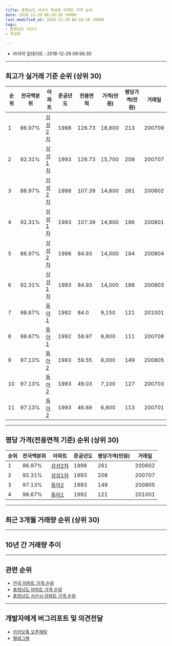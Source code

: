 ```yaml
---
title: 충청남도 서산시 죽성동 아파트 가격 순위
date: 2018-12-29 06:56:30 +0900
last_modified_at: 2018-12-29 06:56:30 +0900
tags:
- 충청남도 서산시
- 죽성동

---
```


* 마지막 업데이트 : 2018-12-29 06:56:30

---

## 최고가 실거래 기준 순위 (상위 30)


|순위|전국백분위|아파트|준공년도|전용면적|가격(만원)|평당가격(만원)|거래일|
|---|---|---|---|---|---|---|---|
|1|86.97%|[삼성2차](https://search.naver.com/search.naver?query=%EC%B6%A9%EC%B2%AD%EB%82%A8%EB%8F%84+%EC%84%9C%EC%82%B0%EC%8B%9C+%EC%A3%BD%EC%84%B1%EB%8F%99+%EC%82%BC%EC%84%B12%EC%B0%A8)|1998|126.73|18,800|213|200709|
|2|92.31%|[삼성1차](https://search.naver.com/search.naver?query=%EC%B6%A9%EC%B2%AD%EB%82%A8%EB%8F%84+%EC%84%9C%EC%82%B0%EC%8B%9C+%EC%A3%BD%EC%84%B1%EB%8F%99+%EC%82%BC%EC%84%B11%EC%B0%A8)|1993|126.73|15,700|208|200707|
|3|86.97%|[삼성2차](https://search.naver.com/search.naver?query=%EC%B6%A9%EC%B2%AD%EB%82%A8%EB%8F%84+%EC%84%9C%EC%82%B0%EC%8B%9C+%EC%A3%BD%EC%84%B1%EB%8F%99+%EC%82%BC%EC%84%B12%EC%B0%A8)|1998|107.39|14,800|261|200602|
|4|92.31%|[삼성1차](https://search.naver.com/search.naver?query=%EC%B6%A9%EC%B2%AD%EB%82%A8%EB%8F%84+%EC%84%9C%EC%82%B0%EC%8B%9C+%EC%A3%BD%EC%84%B1%EB%8F%99+%EC%82%BC%EC%84%B11%EC%B0%A8)|1993|107.39|14,800|196|200801|
|5|86.97%|[삼성2차](https://search.naver.com/search.naver?query=%EC%B6%A9%EC%B2%AD%EB%82%A8%EB%8F%84+%EC%84%9C%EC%82%B0%EC%8B%9C+%EC%A3%BD%EC%84%B1%EB%8F%99+%EC%82%BC%EC%84%B12%EC%B0%A8)|1998|84.93|14,000|194|200804|
|6|92.31%|[삼성1차](https://search.naver.com/search.naver?query=%EC%B6%A9%EC%B2%AD%EB%82%A8%EB%8F%84+%EC%84%9C%EC%82%B0%EC%8B%9C+%EC%A3%BD%EC%84%B1%EB%8F%99+%EC%82%BC%EC%84%B11%EC%B0%A8)|1993|84.93|14,000|186|200803|
|7|98.67%|[동아1](https://search.naver.com/search.naver?query=%EC%B6%A9%EC%B2%AD%EB%82%A8%EB%8F%84+%EC%84%9C%EC%82%B0%EC%8B%9C+%EC%A3%BD%EC%84%B1%EB%8F%99+%EB%8F%99%EC%95%841)|1992|84.0|9,150|121|201001|
|8|98.67%|[동아1](https://search.naver.com/search.naver?query=%EC%B6%A9%EC%B2%AD%EB%82%A8%EB%8F%84+%EC%84%9C%EC%82%B0%EC%8B%9C+%EC%A3%BD%EC%84%B1%EB%8F%99+%EB%8F%99%EC%95%841)|1992|58.97|8,800|111|200708|
|9|97.13%|[동아2](https://search.naver.com/search.naver?query=%EC%B6%A9%EC%B2%AD%EB%82%A8%EB%8F%84+%EC%84%9C%EC%82%B0%EC%8B%9C+%EC%A3%BD%EC%84%B1%EB%8F%99+%EB%8F%99%EC%95%842)|1993|59.55|8,000|149|200805|
|10|97.13%|[동아2](https://search.naver.com/search.naver?query=%EC%B6%A9%EC%B2%AD%EB%82%A8%EB%8F%84+%EC%84%9C%EC%82%B0%EC%8B%9C+%EC%A3%BD%EC%84%B1%EB%8F%99+%EB%8F%99%EC%95%842)|1993|49.03|7,100|127|200703|
|11|97.13%|[동아2](https://search.naver.com/search.naver?query=%EC%B6%A9%EC%B2%AD%EB%82%A8%EB%8F%84+%EC%84%9C%EC%82%B0%EC%8B%9C+%EC%A3%BD%EC%84%B1%EB%8F%99+%EB%8F%99%EC%95%842)|1993|46.69|6,800|113|200701|


---

## 평당 가격(전용면적 기준) 순위 (상위 30)


|순위|전국백분위|아파트|준공년도|평당가격(만원)|거래일|
|---|---|---|---|---|---|
|1|86.97%|[삼성2차](https://search.naver.com/search.naver?query=%EC%B6%A9%EC%B2%AD%EB%82%A8%EB%8F%84+%EC%84%9C%EC%82%B0%EC%8B%9C+%EC%A3%BD%EC%84%B1%EB%8F%99+%EC%82%BC%EC%84%B12%EC%B0%A8)|1998|261|200602|
|2|92.31%|[삼성1차](https://search.naver.com/search.naver?query=%EC%B6%A9%EC%B2%AD%EB%82%A8%EB%8F%84+%EC%84%9C%EC%82%B0%EC%8B%9C+%EC%A3%BD%EC%84%B1%EB%8F%99+%EC%82%BC%EC%84%B11%EC%B0%A8)|1993|208|200707|
|3|97.13%|[동아2](https://search.naver.com/search.naver?query=%EC%B6%A9%EC%B2%AD%EB%82%A8%EB%8F%84+%EC%84%9C%EC%82%B0%EC%8B%9C+%EC%A3%BD%EC%84%B1%EB%8F%99+%EB%8F%99%EC%95%842)|1993|149|200805|
|4|98.67%|[동아1](https://search.naver.com/search.naver?query=%EC%B6%A9%EC%B2%AD%EB%82%A8%EB%8F%84+%EC%84%9C%EC%82%B0%EC%8B%9C+%EC%A3%BD%EC%84%B1%EB%8F%99+%EB%8F%99%EC%95%841)|1992|121|201001|


---

## 최근 3개월 거래량 순위 (상위 30)


<div style="width:100%;">
    <canvas id="deal_count_ranking" height="250"></canvas>
</div>


<script>
new Chart(document.getElementById("deal_count_ranking"), {
    type: 'horizontalBar',
    data: {
        labels: ['삼성1차', '삼성2차', '동아1'],
        datasets: [{
            label: '실거래 수',
            data: [3, 1, 1],
            borderColor: "rgba(255, 0, 128, 1)",
            backgroundColor: "rgba(255, 0, 128, 0.5)",
            fill: false,
        }]
    },
    options: {
        responsive: true,
        title: {
            display: true,
            text: '최근 3개월 거래량 순위'
        },
        tooltips: {
            mode: 'index',
            intersect: false,
            callbacks: {
                title: function(tooltipItems, data) {
                    return "실거래 수:";
                },
                label: function(tooltipItem, data) {
                    return data.labels[tooltipItem.index] + ": " + tooltipItem.xLabel;
                }
            }
        },
        hover: {
            mode: 'nearest',
            intersect: true
        },
        scales: {
            xAxes: [{
                display: true,
                scaleLabel: {
                    display: true,
                    labelString: '실거래 수'
                },
                ticks: {
                    suggestedMin: 0,
                }
            }],
            yAxes: [{
                display: true,
                ticks: {
                    autoSkip: false,
                    callback: function(value, index, values) {
                        if (value.length > 15)
                            return value.substr(0, 13) + "...";
                        else
                            return value;
                    }
                },
                scaleLabel: {
                    display: false,
                }
            }]
        }
    }
});

</script>


---

## 10년 간 거래량 추이


<div style="width:100%;">
    <canvas id="deal_progress" height="250"></canvas>
</div>

<script>
new Chart(document.getElementById("deal_progress"), {
    type: 'line',
    data: {
        labels: ['200812','200901','200902','200903','200904','200905','200906','200907','200908','200909','200910','200911','200912','201001','201002','201003','201004','201005','201006','201007','201008','201009','201010','201011','201012','201101','201102','201103','201104','201105','201106','201107','201108','201109','201110','201111','201112','201201','201202','201203','201204','201205','201206','201207','201208','201209','201210','201211','201212','201301','201302','201303','201304','201305','201306','201307','201308','201309','201310','201311','201312','201401','201402','201403','201404','201405','201406','201407','201408','201409','201410','201411','201412','201501','201502','201503','201504','201505','201506','201507','201508','201509','201510','201511','201512','201601','201602','201603','201604','201605','201606','201607','201608','201609','201610','201611','201612','201701','201702','201703','201704','201705','201706','201707','201708','201709','201710','201711','201712','201801','201802','201803','201804','201805','201806','201807','201808','201809','201810','201811','201812'],
        datasets: [{
            label: '실거래 수',
            pointRadius: 1,
            data: [5, 5, 5, 6, 1, 9, 14, 12, 18, 20, 19, 14, 9, 13, 13, 16, 13, 10, 14, 11, 13, 9, 16, 13, 21, 12, 14, 11, 7, 6, 5, 3, 3, 6, 11, 6, 5, 7, 6, 8, 6, 4, 2, 7, 3, 9, 7, 4, 7, 4, 3, 11, 12, 12, 11, 3, 5, 7, 11, 11, 9, 9, 6, 9, 12, 12, 5, 10, 8, 12, 15, 8, 7, 17, 7, 12, 10, 11, 13, 13, 13, 9, 13, 6, 10, 14, 6, 15, 7, 2, 4, 5, 2, 7, 6, 5, 8, 2, 4, 5, 4, 4, 8, 4, 8, 7, 6, 6, 2, 2, 0, 6, 4, 4, 1, 4, 2, 0, 2, 2, 1],
            borderColor: "rgba(255, 201, 14, 1)",
            backgroundColor: "rgba(255, 201, 14, 0.5)",
            fill: true,
        }]
    },
    options: {
        responsive: true,
        title: {
            display: true,
            text: '10년간 거래량 추이'
        },
        tooltips: {
            mode: 'index',
            intersect: false,
        },
        hover: {
            mode: 'nearest',
            intersect: true
        },
        scales: {
            xAxes: [{
                display: true,
                scaleLabel: {
                    display: true,
                    labelString: '년/월'
                }
            }],
            yAxes: [{
                display: true,
                ticks: {
                    suggestedMin: 0,
                },
                scaleLabel: {
                    display: true,
                    labelString: '실거래 수'
                }
            }]
        }
    }
});

</script>


---

## 관련 순위

- [전국 아파트 가격 순위](https://inasie.github.io/apt-ranking/전국)
- [충청남도 아파트 가격 순위](https://inasie.github.io/apt-ranking/충청남도)
- [충청남도 서산시 아파트 가격 순위](https://inasie.github.io/apt-ranking/충청남도-서산시)


---

## 개발자에게 버그리포트 및 의견전달

- [카카오톡 오픈채팅](https://open.kakao.com/o/gLJUAP4)
- [텔레그램](https://t.me/inasie)

